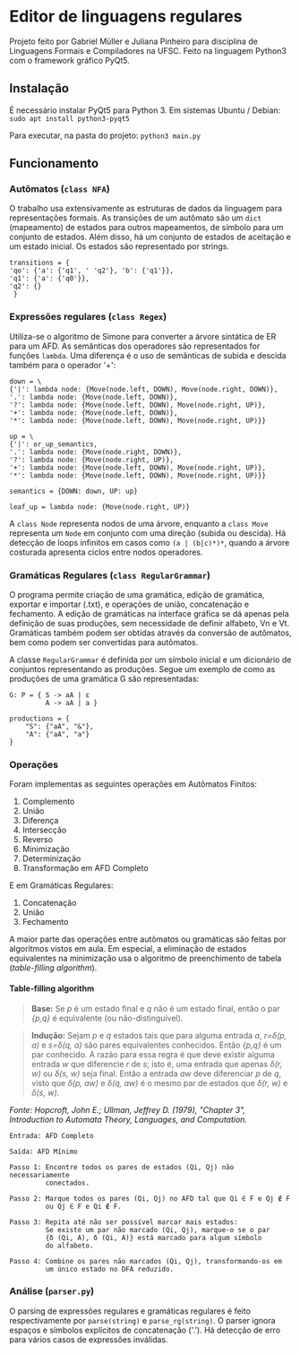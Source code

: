 # Editor de linguagens regulares
Projeto feito por Gabriel Müller e Juliana Pinheiro para disciplina de Linguagens Formais e Compiladores na UFSC. Feito na linguagem Python3 com o framework gráfico PyQt5.

## Instalação
É necessário instalar PyQt5 para Python 3. Em sistemas Ubuntu / Debian:
`sudo apt install python3-pyqt5`

Para executar, na pasta do projeto:
`python3 main.py`

## Funcionamento

### Autômatos (`class NFA`)
O trabalho usa extensivamente as estruturas de dados da linguagem para representações formais. As transições de um autômato são um `dict` (mapeamento) de estados para outros mapeamentos, de símbolo para um conjunto de estados. Além disso, há um conjunto de estados de aceitação e um estado inicial. Os estados são representado por strings.

    transitions = {
    'qo': {'a': {'q1', ' 'q2'}, 'b': {'q1'}},
    'q1': {'a': {'q0'}},
    'q2': {}
     }
### Expressões regulares (`class Regex`)
Utiliza-se o algoritmo de Simone para converter a árvore sintática de ER para um AFD. As semânticas dos operadores são representados for funções `lambda`. Uma diferença é o uso de semânticas de subida e descida também para o operador '+':

    down = \
    {'|': lambda node: {Move(node.left, DOWN), Move(node.right, DOWN)},
    '.': lambda node: {Move(node.left, DOWN)},
    '?': lambda node: {Move(node.left, DOWN), Move(node.right, UP)},
    '+': lambda node: {Move(node.left, DOWN)},
    '*': lambda node: {Move(node.left, DOWN), Move(node.right, UP)}}
        
    up = \
    {'|': or_up_semantics,
    '.': lambda node: {Move(node.right, DOWN)},
    '?': lambda node: {Move(node.right, UP)},
    '+': lambda node: {Move(node.left, DOWN), Move(node.right, UP)},
    '*': lambda node: {Move(node.left, DOWN), Move(node.right, UP)}}
    
    semantics = {DOWN: down, UP: up}
    
    leaf_up = lambda node: {Move(node.right, UP)}

A `class Node` representa nodos de uma árvore, enquanto a `class Move` representa um `Node` em conjunto com uma direção (subida ou descida). Há detecção de loops infinitos em casos como `(a | (b|c)*)*`, quando a árvore costurada apresenta ciclos entre nodos operadores.
### Gramáticas Regulares (`class RegularGrammar`)
O programa permite criação de uma gramática, edição de gramática, exportar e importar (.txt), e operações de união, concatenação e fechamento. A edição de gramáticas na interface gráfica se dá apenas pela definição de suas produções, sem necessidade de definir alfabeto, Vn e Vt. Gramáticas também podem ser obtidas através da conversão de autômatos, bem como podem ser convertidas para autômatos.

A classe `RegularGrammar` é definida por um símbolo inicial e um dicionário de conjuntos representando as produções. Segue um exemplo de como as produções de uma gramática G são representadas:
    
    G: P = { S -> aA | ε 
             A -> aA | a }

    productions = {
        "S": {"aA", "&"},
        "A": {"aA", "a"}
    }
   
### Operações
Foram implementas as seguintes operações em Autômatos Finitos:
1. Complemento
2. União
3. Diferença
4. Intersecção
5. Reverso
6. Minimização
7. Determinização
8. Transformação em AFD Completo

E em Gramáticas Regulares:
1. Concatenação
2. União
3. Fechamento

A maior parte das operações entre autômatos ou gramáticas são feitas por algoritmos vistos em aula. Em especial, a eliminação de estados equivalentes na minimização usa o algoritmo de preenchimento de tabela (*table-filling algorithm*).

#### Table-filling algorithm

> **Base:** Se *p* é um estado final e *q* não é um estado final, então o par *{p,q}* é equivalente (ou não-distinguível).

> **Indução:** Sejam *p* e *q* estados tais que para alguma entrada *a*, *r=δ(p, a)* e *s=δ(q, a)* são pares equivalentes conhecidos. Então *{p,q}* é um par conhecido. A razão para essa regra é que deve existir alguma entrada *w* que diferencie *r* de *s*; isto é, uma entrada que apenas *δ(r, w)* ou *δ(s, w)* seja final. Então a entrada *aw* deve diferenciar *p* de *q*, visto que *δ(p, aw)* e *δ(q, aw)* é o mesmo par de estados que *δ(r, w)* e *δ(s, w)*.

*Fonte: Hopcroft, John E.; Ullman, Jeffrey D. (1979), "Chapter 3", Introduction to Automata Theory, Languages, and Computation.*

    Entrada: AFD Completo

    Saída: AFD Mínimo

    Passo 1: Encontre todos os pares de estados (Qi, Qj) não necessariamente 
             conectados.

    Passo 2: Marque todos os pares (Qi, Qj) no AFD tal que Qi ∈ F e Qj ∉ F 
             ou Qj ∈ F e Qi ∉ F.

    Passo 3: Repita até não ser possível marcar mais estados:
             Se existe um par não marcado (Qi, Qj), marque-o se o par 
             {δ (Qi, A), δ (Qi, A)} está marcado para algum símbolo 
             do alfabeto.
             
    Passo 4: Combine os pares não marcados (Qi, Qj), transformando-os em 
             um único estado no DFA reduzido.

### Análise (`parser.py`)
O parsing de expressões regulares e gramáticas regulares é feito respectivamente por `parse(string)` e `parse_rg(string)`. O parser ignora espaços e símbolos explícitos de concatenação ('.'). Há detecção de erro para vários casos de expressões inválidas.
